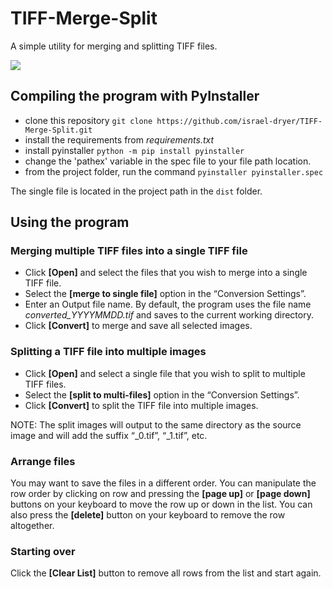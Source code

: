 # TIFF-Merge-Split
A simple utility for merging and splitting TIFF files.  

![](example.png)

## Compiling the program with PyInstaller
- clone this repository `git clone https://github.com/israel-dryer/TIFF-Merge-Split.git`
- install the requirements from _requirements.txt_
- install pyinstaller `python -m pip install pyinstaller`
- change the 'pathex' variable in the spec file to your file path location.
- from the project folder, run the command `pyinstaller pyinstaller.spec`

The single file is located in the project path in the `dist` folder.

## Using the program

### Merging multiple TIFF files into a single TIFF file
- Click **[Open]** and select the files that you wish to merge into a single TIFF file.
- Select the **[merge to single file]** option in the “Conversion Settings”.
- Enter an Output file name. By default, the program uses the file name _converted_YYYYMMDD.tif_ and saves to the current working directory.
- Click **[Convert]** to merge and save all selected images.
### Splitting a TIFF file into multiple images
- Click **[Open]** and select a single file that you wish to split to multiple TIFF files.
- Select the **[split to multi-files]** option in the “Conversion Settings”.
- Click **[Convert]** to split the TIFF file into multiple images.  

NOTE: The split images will output to the same directory as the source image and will add the suffix “_0.tif”, “_1.tif”, etc.  

### Arrange files  
You may want to save the files in a different order. You can manipulate the row order by clicking on row and pressing the **[page up]** or **[page down]** buttons on your keyboard to move the row up or down in the list. You can also press the **[delete]** button on your keyboard to remove the row altogether.  

### Starting over
Click the **[Clear List]** button to remove all rows from the list and start again.


